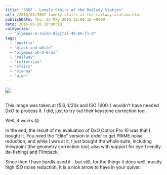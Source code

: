 ```yaml
---
title: "3507 - Lonely Stairs at the Railway Station"
url: /2016/05/3507-lonely-stairs-at-the-railway-station.html
publishDate: Thu, 26 May 2016 18:00:10 +0000
date: 2016-05-26 20:00:10
categories: 
  - "olympus-m-zuiko-digital-45-mm-f1-8"
tags: 
  - "austria"
  - "black-and-white"
  - "olympus-om-d-e-m1"
  - "railway"
  - "reflection"
  - "stairs"
  - "vienna"
  - "wien"
---
```

<div class="container">
<div class="center"><a target="_blank" href="https://d25zfm9zpd7gm5.cloudfront.net/1200x1200/2016/20160309_180201_DxO_lr.jpg"><img class="webfeedsFeaturedVisual" src="https://d25zfm9zpd7gm5.cloudfront.net/0600x0600/2016/20160309_180201_DxO_lr.jpg" /></a></div>
</div>
<br />

This image was taken at f5.6, 1/20s and ISO 1600. I wouldn't have needed DxO to process it. I did, just to try out their keystone correction tool. 

Well, it works 😄

In the end, the result of my evaluation of DxO Optics Pro 10 was that I bought it. You need the "Elite" version in order to get PRIME noise reduction, and while I was at it, I just bought the whole suite, including Viewpoint (the geometry correction tool, also with support for eye-friendly de-fishing) and Filmpack.

<a target="_blank" href="https://d25zfm9zpd7gm5.cloudfront.net/1200x1200/2016/20160309_180231_DxO_lr.jpg"><img style="margin: 0pt 10px 0pt 0px; float: left;" src="https://d25zfm9zpd7gm5.cloudfront.net/0150x0150/2016/20160309_180231_DxO_lr.jpg" alt="" border="0" /></a> Since then I have hardly used it - but still, for the things it does well, mostly high ISO noise reduction, it is a nice arrow to have in your quiver.

